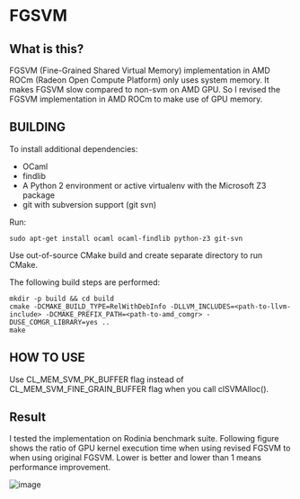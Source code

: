 # FGSVM

## What is this?
FGSVM (Fine-Grained Shared Virtual Memory) implementation in AMD ROCm (Radeon Open Compute Platform) only uses system memory.
It makes FGSVM slow compared to non-svm on AMD GPU.
So I revised the FGSVM implementation in AMD ROCm to make use of GPU memory.

## BUILDING

To install additional dependencies:

* OCaml
* findlib
* A Python 2 environment or active virtualenv with the Microsoft Z3 package
* git with subversion support (git svn)

Run:

    sudo apt-get install ocaml ocaml-findlib python-z3 git-svn

Use out-of-source CMake build and create separate directory to run CMake.

The following build steps are performed:

    mkdir -p build && cd build
    cmake -DCMAKE_BUILD_TYPE=RelWithDebInfo -DLLVM_INCLUDES=<path-to-llvm-include> -DCMAKE_PREFIX_PATH=<path-to-amd_comgr> -DUSE_COMGR_LIBRARY=yes ..
    make

## HOW TO USE
Use CL_MEM_SVM_PK_BUFFER flag instead of CL_MEM_SVM_FINE_GRAIN_BUFFER flag when you call clSVMAlloc().

## Result
I tested the implementation on Rodinia benchmark suite.
Following figure shows the ratio of GPU kernel execution time when using revised FGSVM to when using original FGSVM.
Lower is better and lower than 1 means performance improvement.

![image](https://user-images.githubusercontent.com/28533445/87012127-d015c700-c203-11ea-9c1e-b30bee796827.png)
